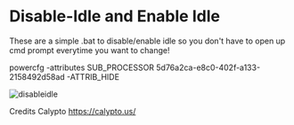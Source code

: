 # Disable-Idle and Enable Idle

These are a simple .bat to disable/enable idle so you don't have to open up cmd prompt everytime you want to change!

powercfg -attributes SUB_PROCESSOR 5d76a2ca-e8c0-402f-a133-2158492d58ad -ATTRIB_HIDE

![disableidle](https://user-images.githubusercontent.com/107975725/175652613-99f2283e-bb70-4e8f-bf21-3eff969bb74f.png)

Credits Calypto https://calypto.us/
